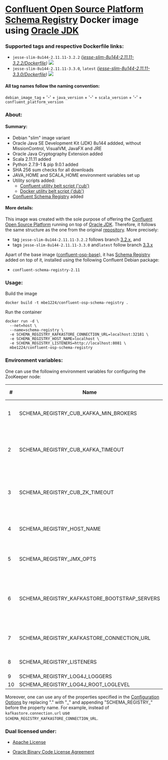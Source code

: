 # [Confluent Open Source Platform](https://www.confluent.io/product/confluent-open-source/) [Schema Registry] Docker image using [Oracle JDK] #

### Supported tags and respective Dockerfile links: ###

* ```jesse-slim-8u144-2.11.11-3.2.2``` _\([jesse-slim-8u144-2.11.11-3.2.2/Dockerfile]\)_
[![](https://images.microbadger.com/badges/image/mbe1224/confluent-osp-schema-registry:jesse-slim-8u144-2.11.11-3.2.2.svg)](https://microbadger.com/images/mbe1224/confluent-osp-schema-registry:jesse-slim-8u144-2.11.11-3.2.2)
* ```jesse-slim-8u144-2.11.11-3.3.0```, ```latest``` _\([jesse-slim-8u144-2.11.11-3.3.0/Dockerfile]\)_
[![](https://images.microbadger.com/badges/image/mbe1224/confluent-osp-schema-registry:jesse-slim-8u144-2.11.11-3.3.0.svg)](https://microbadger.com/images/mbe1224/confluent-osp-schema-registry:jesse-slim-8u144-2.11.11-3.3.0)

#### All tag names follow the naming convention: ####

```debian_image_tag``` + '-' + ```java_version``` + '-' + ```scala_version``` + '-' + ```confluent_platform_version```

### About: ### 

#### Summary: ####

- Debian "slim" image variant
- Oracle Java SE Development Kit (JDK) 8u144 addded, without MissionControl, VisualVM, JavaFX and JRE
- Oracle Java Cryptography Extension added
- Scala 2.11.11 added
- Python 2.7.9-1 & pip 9.0.1 added
- SHA 256 sum checks for all downloads
- JAVA\_HOME and SCALA\_HOME environment variables set up
- Utility scripts added:
    - [Confluent utility belt script ('cub')]
    - [Docker utility belt script ('dub')]
- [Confluent Schema Registry] added

#### More details: ####

This image was created with the sole purpose of offering the [Confluent Open Source Platform] running on top of [Oracle JDK].
Therefore, it follows the same structure as the one from the original [repository]. More precisely:
- tag ```jesse-slim-8u144-2.11.11-3.2.2``` follows branch [3.2.x], and 
- tags ```jesse-slim-8u144-2.11.11-3.3.0``` and```latest``` follow branch [3.3.x]


Apart of the base image ([confluent-osp-base]), it has [Schema Registry] added on top of it, installed using the following Confluent Debian package:
- ```confluent-schema-registry-2.11```

### Usage: ###

Build the image
```shell
docker build -t mbe1224/confluent-osp-schema-registry .
```

Run the container
```shell
docker run -d \
  --net=host \
  --name=schema-registry \
  -e SCHEMA_REGISTRY_KAFKASTORE_CONNECTION_URL=localhost:32181 \
  -e SCHEMA_REGISTRY_HOST_NAME=localhost \
  -e SCHEMA_REGISTRY_LISTENERS=http://localhost:8081 \
  mbe1224/confluent-osp-schema-registry
```

### Environment variables: ###

One can use the following environment variables for configuring the ZooKeeper node:

| # | Name | Default value | Meaning | Comments |
|---|---|---|---|---|
| 1 | SCHEMA\_REGISTRY\_CUB\_KAFKA\_MIN\_BROKERS | 1 | Expected number of brokers in the cluster | Check the [Confluent utility belt script ('cub')] - ```check_kafka_ready``` for more details |
| 2 | SCHEMA\_REGISTRY\_CUB\_KAFKA\_TIMEOUT | 40 | Time in secs to wait for the number of Kafka nodes to be available. | Check the [Confluent utility belt script ('cub')] - ```check_kafka_ready``` for more details |
| 3 | SCHEMA\_REGISTRY\_CUB\_ZK\_TIMEOUT | 40 | Time in secondss to wait for the Zookeeper to be available | Check the [Confluent utility belt script ('cub')] - ```check_zookeeper_ready``` for more details |
| 4 | SCHEMA\_REGISTRY\_HOST\_NAME | - | The host name advertised in Zookeeper | Required if running Schema Registry with multiple nodes |
| 5 | SCHEMA\_REGISTRY\_JMX\_OPTS | - | JMX options used for monitoring | SCHEMA\_REGISTRY\_OPTS should contain 'com.sun.management.jmxremote.rmi.port' property |
| 6 | SCHEMA\_REGISTRY\_KAFKASTORE\_BOOTSTRAP\_SERVERS | - | A list of Kafka brokers to connect to | If this configuration is not specified, the Schema Registry’s internal Kafka clients will get their Kafka bootstrap server list from ZooKeeper (configured with kafkastore.connection.url). Note that if kafkastore.bootstrap.servers is configured, kafkastore.connection.url still needs to be configured, too. |
| 7 | SCHEMA\_REGISTRY\_KAFKASTORE\_CONNECTION\_URL | - | Zookeeper url for the Kafka cluster | Required |
| 8 | SCHEMA_REGISTRY\_LISTENERS | 8081 | Port for incomming connections | - |
| 9 | SCHEMA\_REGISTRY\_LOG4J\_LOGGERS | - | - | - |
| 10 | SCHEMA\_REGISTRY\_LOG4J\_ROOT\_LOGLEVEL | INFO | - | - |

Moreover, one can use any of the properties specified in the [Configuration Options] by replacing "." with "\_" and appending "SCHEMA\_REGISTRY\_" before the property name. For example, instead of ```kafkastore.connection.url``` use ```SCHEMA_REGISTRY_KAFKASTORE_CONNECTION_URL```.

### Dual licensed under: ###

* [Apache License]
* [Oracle Binary Code License Agreement]

   [Confluent Open Source Platform]: <https://www.confluent.io/product/confluent-open-source/>
   [Schema Registry]: <http://docs.confluent.io/current/schema-registry/docs/index.html>   
   [Confluent Schema Registry]: <http://docs.confluent.io/current/schema-registry/docs/index.html>   
   [Oracle JDK]: <http://www.oracle.com/technetwork/java/javase/downloads/index.html>
   [jesse-slim-8u144-2.11.11-3.2.2/Dockerfile]: <https://github.com/MihaiBogdanEugen/confluent-osp-schema-registry/blob/jesse-slim-8u144-2.11.11-3.2.2/Dockerfile>
   [jesse-slim-8u144-2.11.11-3.3.0/Dockerfile]: <https://github.com/MihaiBogdanEugen/confluent-osp-schema-registry/blob/jesse-slim-8u144-2.11.11-3.3.0/Dockerfile>
   [Confluent utility belt script ('cub')]: <https://raw.githubusercontent.com/confluentinc/cp-docker-images/df0091f5437113d2764cabb7433eee25fba6a4b6/debian/base/include/cub>
   [Docker utility belt script ('dub')]: <https://raw.githubusercontent.com/confluentinc/cp-docker-images/df0091f5437113d2764cabb7433eee25fba6a4b6/debian/base/include/dub>  
   [repository]: <https://github.com/confluentinc/cp-docker-images>
   [3.2.x]: <https://github.com/confluentinc/cp-docker-images/tree/3.2.x>
   [3.3.x]: <https://github.com/confluentinc/cp-docker-images/tree/3.3.x>   
   [confluent-osp-base]: <https://hub.docker.com/r/mbe1224/confluent-osp-base/>
   [Configuration Options]: <http://docs.confluent.io/current/schema-registry/docs/config.html>
   [Apache License]: <https://raw.githubusercontent.com/MihaiBogdanEugen/confluent-osp-schema-registry/master/LICENSE>
   [Oracle Binary Code License Agreement]: <https://raw.githubusercontent.com/MihaiBogdanEugen/confluent-osp-schema-registry/master/Oracle_Binary_Code_License_Agreement%20for%20the%20Java%20SE%20Platform_Products_and_JavaFX>